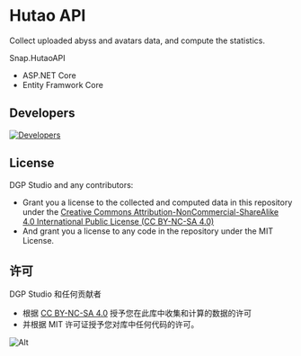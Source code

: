 # Hutao API

Collect uploaded abyss and avatars data, and compute the statistics.

Snap.HutaoAPI

* ASP.NET Core
* Entity Framwork Core

## Developers

[![Developers](https://contrib.rocks/image?repo=DGP-Studio/Snap.HutaoAPI)](https://github.com/DGP-Studio/Snap.Genshin/graphs/contributors)

## License

DGP Studio and any contributors:
* Grant you a license to the collected and computed data in this repository under the [Creative Commons Attribution-NonCommercial-ShareAlike 4.0 International Public License (CC BY-NC-SA 4.0)](https://creativecommons.org/licenses/by-nc-sa/4.0/)
* And grant you a license to any code in the repository under the MIT License.

## 许可

DGP Studio 和任何贡献者
* 根据 [CC BY-NC-SA 4.0](https://creativecommons.org/licenses/by-nc-sa/4.0/) 授予您在此库中收集和计算的数据的许可
* 并根据 MIT 许可证授予您对库中任何代码的许可。

![Alt](https://repobeats.axiom.co/api/embed/7ac1301437955ffcfa41a9b6b6fc9a7c6442ee04.svg "Repobeats analytics image")